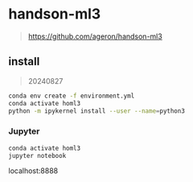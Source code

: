 # handson-ml3
>
> <https://github.com/ageron/handson-ml3>

## install

> 20240827

```sh
conda env create -f environment.yml
conda activate homl3
python -m ipykernel install --user --name=python3
```

### Jupyter

```sh
conda activate homl3
jupyter notebook
```

localhost:8888

